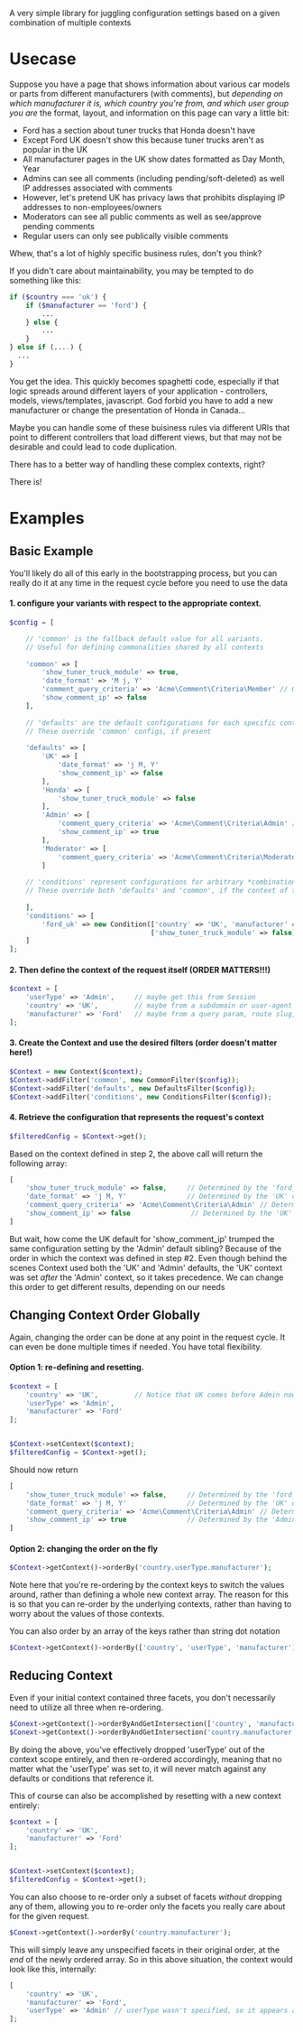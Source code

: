 A very simple library for juggling configuration settings based on a given combination of multiple contexts

# Usecase

Suppose you have a page that shows information about various car models or parts from different manufacturers (with comments), but *depending on which manufacturer it is, which country you're from, and which user group you are* the format, layout, and information on this page can vary a little bit:

* Ford has a section about tuner trucks that Honda doesn't have
* Except Ford UK doesn't show this because tuner trucks aren't as popular in the UK
* All manufacturer pages in the UK show dates formatted as Day Month, Year
* Admins can see all comments (including pending/soft-deleted) as well IP addresses associated with comments
* However, let's pretend UK has privacy laws that prohibits displaying IP addresses to non-employees/owners
* Moderators can see all public comments as well as see/approve pending comments
* Regular users can only see publically visible comments

Whew, that's a lot of highly specific business rules, don't you think? 

If you didn't care about maintainability, you may be tempted to do something like this:

```php
if ($country === 'uk') {
    if ($manufacturer == 'ford') {
        ...
    } else {
        ...
    }
} else if (....) {
  ...
}
```

You get the idea. This quickly becomes spaghetti code, especially if that logic spreads around different layers of your application - controllers, models, views/templates, javascript. God forbid you have to add a new manufacturer or change the presentation of Honda in Canada...

Maybe you can handle some of these buisiness rules via different URIs that point to different controllers that load different views, but that may not be desirable and could lead to code duplication.

There has to a better way of handling these complex contexts, right?

There is!


# Examples

## Basic Example

You'll likely do all of this early in the bootstrapping process, but you can really do it at any time in the request cycle before you need to use the data

#### 1. configure your variants with respect to the appropriate context.

```php
$config = [

    // 'common' is the fallback default value for all variants.
    // Useful for defining commonalities shared by all contexts
  
    'common' => [
        'show_tuner_truck_module' => true,
        'date_format' => 'M j, Y'
        'comment_query_criteria' => 'Acme\Comment\Criteria\Member' // Give this to a repository
        'show_comment_ip' => false
    ],
  
    // 'defaults' are the default configurations for each specific context value
    // These override 'common' configs, if present
  
    'defaults' => [
        'UK' => [
            'date_format' => 'j M, Y'
            'show_comment_ip' => false
        ],
        'Honda' => [
            'show_tuner_truck_module' => false
        ],
        'Admin' => [
            'comment_query_criteria' => 'Acme\Comment\Criteria\Admin' // Give this to a repository
            'show_comment_ip' => true
        ],
        'Moderator' => [
            'comment_query_criteria' => 'Acme\Comment\Criteria\Moderator' // Give this to a repository
        ]
    
    // 'conditions' represent configurations for arbitrary *combinations* of contexts
    // These override both 'defaults' and 'common', if the context of the request matches
  
    ],
    'conditions' => [
        'ford_uk' => new Condition(['country' => 'UK', 'manufacturer' => 'Ford'], 
                                   ['show_tuner_truck_module' => false])
    ]
];
```

#### 2. Then define the context of the request itself (ORDER MATTERS!!!)

```php
$context = [
    'userType' => 'Admin',     // maybe get this from Session
    'country' => 'UK',         // maybe from a subdomain or user-agent query as part of the request
    'manufacturer' => 'Ford'   // maybe from a query param, route slug, or what have you
];
```

#### 3. Create the Context and use the desired filters (order doesn't matter here!)

```php
$Context = new Context($context);
$Context->addFilter('common', new CommonFilter($config));
$Context->addFilter('defaults', new DefaultsFilter($config));
$Context->addFilter('conditions', new ConditionsFilter($config));
```

#### 4. Retrieve the configuration that represents the request's context

```php
$filteredConfig = $Context->get();
```

Based on the context defined in step 2, the above call will return the following array:

```php
[
    'show_tuner_truck_module' => false,     // Determined by the 'ford_uk' condition
    'date_format' => 'j M, Y'               // Determined by the 'UK' default
    'comment_query_criteria' => 'Acme\Comment\Criteria\Admin' // Determined by the 'Admin' default
    'show_comment_ip' => false               // Determined by the 'UK' default
]
```

But wait, how come the UK default for 'show_comment_ip' trumped the same configuration setting by the 'Admin' default sibling? Because of the order in which the context was defined in step #2. Even though behind the scenes Context used both the 'UK' and 'Admin' defaults, the 'UK' context was set *after* the 'Admin' context, so it takes precedence. We can change this order to get different results, depending on our needs


## Changing Context Order Globally

Again, changing the order can be done at any point in the request cycle. It can even be done multiple times if needed. You have total flexibility.

#### Option 1: re-defining and resetting.
```php
$context = [
    'country' => 'UK',         // Notice that UK comes before Admin now
    'userType' => 'Admin',
    'manufacturer' => 'Ford'
];


$Context->setContext($context);
$filteredConfig = $Context->get();
```

Should now return
```php
[
    'show_tuner_truck_module' => false,     // Determined by the 'ford_uk' condition
    'date_format' => 'j M, Y'               // Determined by the 'UK' default
    'comment_query_criteria' => 'Acme\Comment\Criteria\Admin' // Determined by the 'Admin' default
    'show_comment_ip' => true               // Determined by the 'Admin' default
]
```

#### Option 2: changing the order on the fly
```php
$Context->getContext()->orderBy('country.userType.manufacturer');
```
Note here that you're re-ordering by the context keys to switch the values around, rather than defining a whole new context array. The reason for this is so that you can re-order by the underlying contexts, rather than having to worry about the values of those contexts.

You can also order by an array of the keys rather than string dot notation
```php
$Context->getContext()->orderBy(['country', 'userType', 'manufacturer']); // Same as dot notation
```

## Reducing Context

Even if your initial context contained three facets, you don't necessarily need to utilize all three when re-ordering.

```php
$Conext->getContext()->orderByAndGetIntersection(['country', 'manufacturer']);
$Conext->getContext()->orderByAndGetIntersection('country.manufacturer'); // dot notation is valid as well
```
By doing the above, you've effectively dropped 'userType' out of the context scope entirely, and then re-ordered accordingly, meaning that no matter what the 'userType' was set to, it will never match against any defaults or conditions that reference it.

This of course can also be accomplished by resetting with a new context entirely:

```php
$context = [
    'country' => 'UK',
    'manufacturer' => 'Ford'
];


$Context->setContext($context);
$filteredConfig = $Context->get();
```

You can also choose to re-order only a subset of facets *without* dropping any of them, allowing you to re-order only the facets you really care about for the given request.

```php
$Conext->getContext()->orderBy('country.manufacturer');
```

This will simply leave any unspecified facets in their original order, at the *end* of the newly ordered array. So in this above situation, the context would look like this, internally:
```php
[
    'country' => 'UK',
    'manufacturer' => 'Ford',
    'userType' => 'Admin' // userType wasn't specified, so it appears at the end
];
